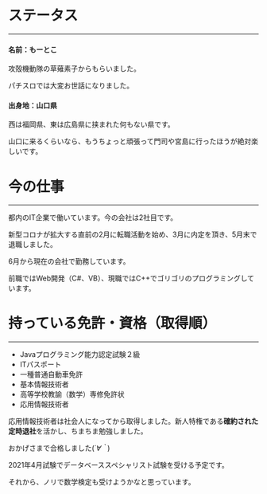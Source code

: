 # ステータス

---

#### 名前：もーとこ

攻殻機動隊の草薙素子からもらいました。

パチスロでは大変お世話になりました。


#### 出身地：山口県

西は福岡県、東は広島県に挟まれた何もない県です。

山口に来るくらいなら、もうちょっと頑張って門司や宮島に行ったほうが絶対楽しいです。



# 今の仕事

---

都内のIT企業で働いています。今の会社は2社目です。

新型コロナが拡大する直前の2月に転職活動を始め、3月に内定を頂き、5月末で退職しました。

6月から現在の会社で勤務しています。

前職ではWeb開発（C#、VB）、現職ではC++でゴリゴリのプログラミングしています。



# 持っている免許・資格（取得順）

---

- Javaプログラミング能力認定試験２級
- ITパスポート
- 一種普通自動車免許
- 基本情報技術者
- 高等学校教諭（数学）専修免許状
- 応用情報技術者

応用情報技術者は社会人になってから取得しました。新人特権である**確約された定時退社**を活かし、ちまちま勉強しました。

おかげさまで合格しました(*´∀｀*)

2021年4月試験でデータベーススペシャリスト試験を受ける予定です。

それから、ノリで数学検定も受けようかなと思っています。
